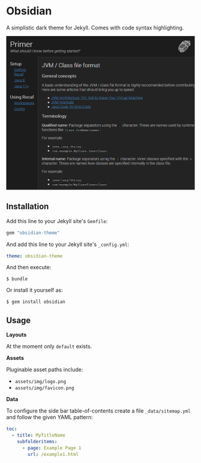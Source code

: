 # Obsidian

A simplistic dark theme for Jekyll. Comes with code syntax highlighting.

![An example that is fully configured](example.png)

## Installation

Add this line to your Jekyll site's `Gemfile`:

```ruby
gem "obsidian-theme"
```

And add this line to your Jekyll site's `_config.yml`:

```yaml
theme: obsidian-theme
```

And then execute:

    $ bundle

Or install it yourself as:

    $ gem install obsidian

## Usage

**Layouts**

At the moment only `default` exists.

**Assets**

Pluginable asset paths include:

- `assets/img/logo.png`
- `assets/img/favicon.png`

**Data**

To configure the side bar table-of-contents create a file `_data/sitemap.yml` and follow the given YAML pattern:

```yaml
toc:
  - title: MyTitleName
    subfolderitems:
      - page: Example Page 1
        url: /example1.html
```